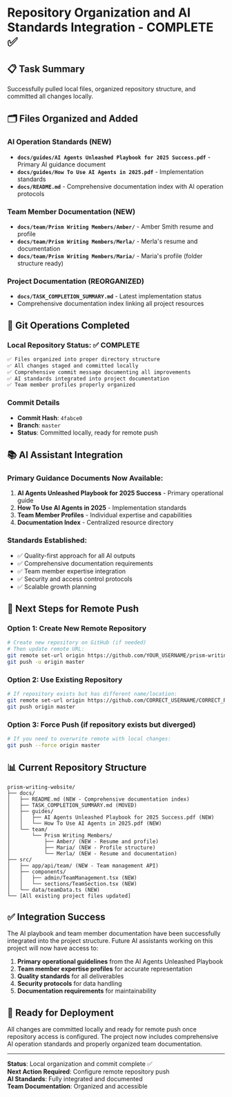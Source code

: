 # Repository Organization and AI Standards Integration - COMPLETE ✅

## 📋 Task Summary

Successfully pulled local files, organized repository structure, and committed all changes locally.

## 🗂️ Files Organized and Added

### AI Operation Standards (NEW)
- **`docs/guides/AI Agents Unleashed Playbook for 2025 Success.pdf`** - Primary AI guidance document
- **`docs/guides/How To Use AI Agents in 2025.pdf`** - Implementation standards
- **`docs/README.md`** - Comprehensive documentation index with AI operation protocols

### Team Member Documentation (NEW)
- **`docs/team/Prism Writing Members/Amber/`** - Amber Smith resume and profile
- **`docs/team/Prism Writing Members/Merla/`** - Merla's resume and documentation
- **`docs/team/Prism Writing Members/Maria/`** - Maria's profile (folder structure ready)

### Project Documentation (REORGANIZED)
- **`docs/TASK_COMPLETION_SUMMARY.md`** - Latest implementation status
- Comprehensive documentation index linking all project resources

## 🚀 Git Operations Completed

### Local Repository Status: ✅ COMPLETE
```bash
✅ Files organized into proper directory structure
✅ All changes staged and committed locally
✅ Comprehensive commit message documenting all improvements
✅ AI standards integrated into project documentation
✅ Team member profiles properly organized
```

### Commit Details
- **Commit Hash**: `4fabce0`
- **Branch**: `master`
- **Status**: Committed locally, ready for remote push

## 📚 AI Assistant Integration

### Primary Guidance Documents Now Available:
1. **AI Agents Unleashed Playbook for 2025 Success** - Primary operational guide
2. **How To Use AI Agents in 2025** - Implementation standards
3. **Team Member Profiles** - Individual expertise and capabilities
4. **Documentation Index** - Centralized resource directory

### Standards Established:
- ✅ Quality-first approach for all AI outputs
- ✅ Comprehensive documentation requirements
- ✅ Team member expertise integration
- ✅ Security and access control protocols
- ✅ Scalable growth planning

## 🔄 Next Steps for Remote Push

### Option 1: Create New Remote Repository
```bash
# Create new repository on GitHub (if needed)
# Then update remote URL:
git remote set-url origin https://github.com/YOUR_USERNAME/prism-writing-website.git
git push -u origin master
```

### Option 2: Use Existing Repository
```bash
# If repository exists but has different name/location:
git remote set-url origin https://github.com/CORRECT_USERNAME/CORRECT_REPO_NAME.git
git push origin master
```

### Option 3: Force Push (if repository exists but diverged)
```bash
# If you need to overwrite remote with local changes:
git push --force origin master
```

## 📊 Current Repository Structure

```
prism-writing-website/
├── docs/
│   ├── README.md (NEW - Comprehensive documentation index)
│   ├── TASK_COMPLETION_SUMMARY.md (MOVED)
│   ├── guides/
│   │   ├── AI Agents Unleashed Playbook for 2025 Success.pdf (NEW)
│   │   └── How To Use AI Agents in 2025.pdf (NEW)
│   └── team/
│       └── Prism Writing Members/
│           ├── Amber/ (NEW - Resume and profile)
│           ├── Maria/ (NEW - Profile structure)
│           └── Merla/ (NEW - Resume and documentation)
├── src/
│   ├── app/api/team/ (NEW - Team management API)
│   ├── components/
│   │   ├── admin/TeamManagement.tsx (NEW)
│   │   └── sections/TeamSection.tsx (NEW)
│   └── data/teamData.ts (NEW)
└── [All existing project files updated]
```

## ✅ Integration Success

The AI playbook and team member documentation have been successfully integrated into the project structure. Future AI assistants working on this project will now have access to:

1. **Primary operational guidelines** from the AI Agents Unleashed Playbook
2. **Team member expertise profiles** for accurate representation
3. **Quality standards** for all deliverables
4. **Security protocols** for data handling
5. **Documentation requirements** for maintainability

## 🎯 Ready for Deployment

All changes are committed locally and ready for remote push once repository access is configured. The project now includes comprehensive AI operation standards and properly organized team documentation.

---

**Status**: Local organization and commit complete ✅  
**Next Action Required**: Configure remote repository push  
**AI Standards**: Fully integrated and documented  
**Team Documentation**: Organized and accessible

